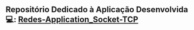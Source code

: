 ## Repositório Dedicado à Aplicação Desenvolvida 💻: [Redes-Application_Socket-TCP](https://github.com/Davi-Perdigao/Redes-Application_Socket-TCP) 
